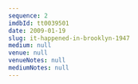 ```yaml
---
sequence: 2
imdbId: tt0039501
date: 2009-01-19
slug: it-happened-in-brooklyn-1947
medium: null
venue: null
venueNotes: null
mediumNotes: null
---
```



